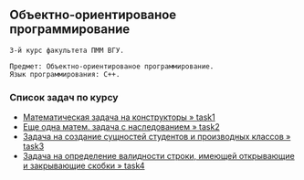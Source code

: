 ## Объектно-ориентированое программирование

```
3-й курс факультета ПММ ВГУ.

Предмет: Объектно-ориентированое программирование.
Язык программирования: C++.
```

### Список задач по курсу

- [Математическая задача на конструкторы » task1 ](https://github.com/amm-vsu-2015/3y1s_oop/tree/master/task1)
- [Еще одна матем. задача с наследованием » task2](https://github.com/amm-vsu-2015/3y1s_oop/tree/master/task2)
- [Задача на создание сущностей студентов и производных классов » task3 ](https://github.com/amm-vsu-2015/3y1s_oop/tree/master/task3)
- [Задача на определение валидности строки, имеющей открывающие и закрывающие скобки » task4 ](https://github.com/amm-vsu-2015/3y1s_oop/tree/master/task4)
